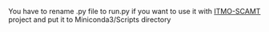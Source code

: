 You have to rename .py file to run.py if you want to use it with [ITMO-SCAMT](https://github.com/gosvoh/ITMO-SCAMT)  project and put it to Miniconda3/Scripts directory